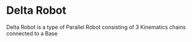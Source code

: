 # Delta Robot

Delta Robot is a type of Parallel Robot consisting of 3 Kinematics chains connected to a Base